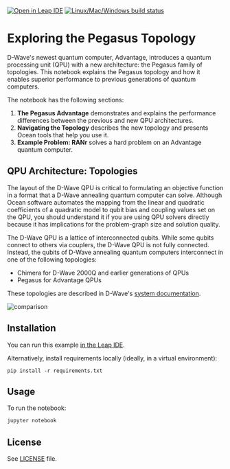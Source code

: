 [![Open in Leap IDE](
  https://cdn-assets.cloud.dwavesys.com/shared/latest/badges/leapide.svg)](
  https://ide.dwavesys.io/#https://github.com/dwave-examples/pegasus-notebook)
[![Linux/Mac/Windows build status](
  https://circleci.com/gh/dwave-examples/pegasus-notebook.svg?style=shield)](
  https://circleci.com/gh/dwave-examples/pegasus-notebook)

# Exploring the Pegasus Topology

D-Wave's newest quantum computer, Advantage, introduces a quantum processing
unit (QPU) with a new architecture: the Pegasus family of topologies. This
notebook explains the Pegasus topology and how it enables superior performance
to previous generations of quantum computers.

The notebook has the following sections:

1. **The Pegasus Advantage** demonstrates and explains the performance differences
   between the previous and new QPU architectures.
2. **Navigating the Topology** describes the new topology and presents Ocean tools
   that help you use it.
3. **Example Problem: RANr** solves a hard problem on an Advantage quantum computer.

## QPU Architecture: Topologies

The layout of the D-Wave QPU is critical to formulating an objective
function in a format that a D-Wave annealing quantum computer can solve.
Although Ocean software automates the mapping from the linear and quadratic
coefficients of a quadratic model to qubit bias and coupling values set on the
QPU, you should understand it if you are using QPU solvers directly because it
has implications for the problem-graph size and solution quality.

The D-Wave QPU is a lattice of interconnected qubits.
While some qubits connect to others via couplers, the D-Wave QPU is not fully
connected. Instead, the qubits of D-Wave annealing quantum computers interconnect
in one of the following topologies:

* Chimera for D-Wave 2000Q and earlier generations of QPUs
* Pegasus for Advantage QPUs

These topologies are described in D-Wave's
[system documentation](https://docs.dwavesys.com/docs/latest/c_gs_4.html).

![comparison](images/ran7_50problems_first5.png)

## Installation

You can run this example
[in the Leap IDE](https://ide.dwavesys.io/#https://github.com/dwave-examples/pegasus-notebook).

Alternatively, install requirements locally (ideally, in a virtual environment):

    pip install -r requirements.txt


## Usage

To run the notebook:

```bash
jupyter notebook
```

## License

See [LICENSE](LICENSE.md) file.
